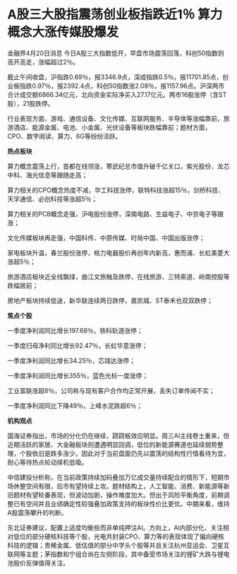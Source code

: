 # A股三大股指震荡创业板指跌近1％ 算力概念大涨传媒股爆发

金融界4月20日消息 今日A股三大指数低开，早盘市场震荡回落，科创50指数则高开高走，涨幅超过2％。

截止午间收盘，沪指跌0.69％，报3346.9点，深成指跌0.5％，报11701.85点，创业板指跌0.97％，报2392.4点，科创50指数涨2.08％，报1157.96点。沪深两市合计成交额6866.34亿元，北向资金实际净买入27.17亿元。两市16股涨停（含ST股），21股跌停。

行业表现方面，游戏、通信设备、文化传媒、互联网服务、半导体等涨幅靠前，旅游酒店、能源金属、电池、小金属、光伏设备等板块跌幅靠前；题材方面，CPO、数字阅读、算力、6G等纷纷活跃。

**热点板块**

算力概念震荡上行，首都在线领涨，寒武纪总市值升破千亿关口，紫光股份、龙芯中科、海光信息等跟随走高；

算力相关的CPO概念热度不减，华工科技涨停，联特科技涨超15％，剑桥科技、天孚通信、必创科技等涨超5％；

算力相关的PCB概念走强，沪电股份涨停，深南电路、生益电子、中京电子等跟涨；

文化传媒板块再走强，中国科传、中原传媒、时局中国、中国出版涨停；

家电板块升温，春兰股份涨停，格力电器股价再创年内新高，惠而浦、长虹美菱大涨超5％；

旅游酒店板块近全线飘绿，曲江文旅触及跌停，在线旅游、三特索道、岭南控股等跌幅居前；

房地产板块持续低迷，新华联连续两日跌停，嘉凯城、ST泰禾也双双跌停；

**焦点个股**

一季度净利润同比增长197.68％，铁科轨道涨停；

一季度归母净利同比增长92.47％，长虹华意涨停；

一季度净利润同比增长34.25％，芯瑞达涨停；

一季度净利润同比增长355％，蓝色光标一度涨停；

工业富联涨超8％，公司称与现有客户合作均正常开展，丢失订单传闻不实；

一季度净利润同比下降49％，上峰水泥跌超6％；

**机构观点**

国海证券指出，市场的分化仍在继续，跷跷板效应明显。周三AI主线卷土重来，但近期活跃的家居、大金融板块则遭遇明显回调，低位的新能源赛道也延续弱势整理，个股依旧是跌多涨少。因此对于当前盘面仍先以震荡的结构性行情看待为宜，耐心等待热点轮动择机低吸。

中信建投分析称，在当前政策持续加码叠加万亿成交量持续配合的情形下，短期市场休整空间有限，后市有望持续上攻。题材结构上，人工智能、消费、新能源等新旧题材有望轮番表现，但波动加剧，操作难度加大。但出于风险平衡角度，前期调整已有空间并且业绩确定性较强叠加政策支持的板块性价比更优。中期来看，维持A股震荡攀升的判断。

东北证券建议，配置上适度均衡些而非单纯押注AI。方向上，AI内部分化、关注相对低位的部分硬核科技等个股，光电共封装CPO、算力等的表现体现了偏向硬核科技的逻辑；贵稀金属、低估值的部分中字头个股等并且关注杭州亚运会、卫星互联网等主题；茅指数和宁组合尚在左侧阶段，其中备受市场关注的锂矿大跌与锂电池股价反弹值得关注。


